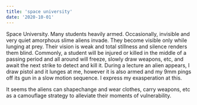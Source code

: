 ```yaml
---
title: 'space university'
date: '2020-10-01'
---
```


Space University. Many students heavily armed. Occasionally, invisible and very quiet amorphous slime aliens invade. They become visible only while lunging at prey. Their vision is weak and total stillness and silence renders them blind. Commonly, a student will be injured or killed in the middle of a passing period and all around will freeze, slowly draw weapons, etc, and await the next strike to detect and kill it. During a lecture an alien appears, I draw pistol and it lunges at me, however it is also armed and my 9mm pings off its gun in a slow motion sequence. I express my exasperation at this.

It seems the aliens can shapechange and wear clothes, carry weapons, etc as a camouflage strategy to alleviate their moments of vulnerability.
